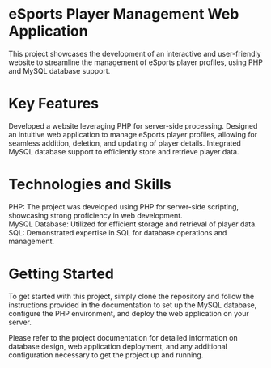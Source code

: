 
# eSports Player Management Web Application
This project showcases the development of an interactive and user-friendly website to streamline the management of eSports player profiles, using PHP and MySQL database support.

# Key Features
Developed a website leveraging PHP for server-side processing.
Designed an intuitive web application to manage eSports player profiles, allowing for seamless addition, deletion, and updating of player details.
Integrated MySQL database support to efficiently store and retrieve player data.

# Technologies and Skills
PHP: The project was developed using PHP for server-side scripting, showcasing strong proficiency in web development. <br>
MySQL Database: Utilized for efficient storage and retrieval of player data. <br>
SQL: Demonstrated expertise in SQL for database operations and management. <br>

# Getting Started
To get started with this project, simply clone the repository and follow the instructions provided in the documentation to set up the MySQL database, configure the PHP environment, and deploy the web application on your server.

Please refer to the project documentation for detailed information on database design, web application deployment, and any additional configuration necessary to get the project up and running.
